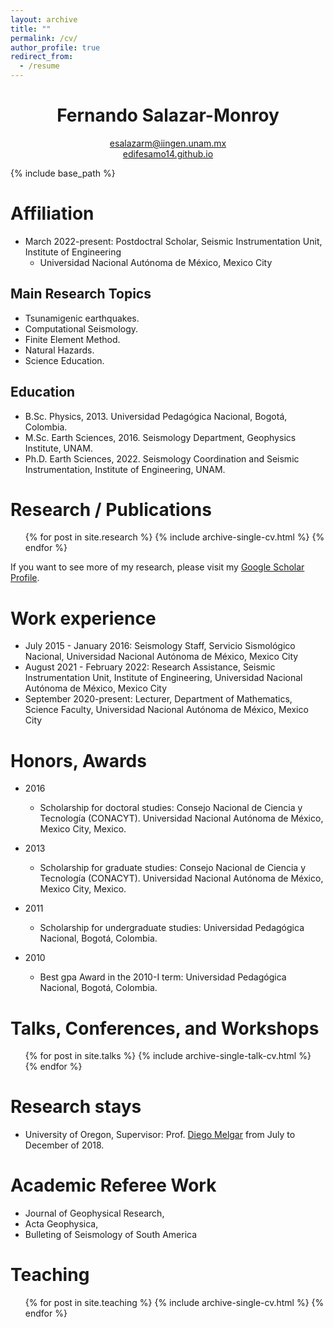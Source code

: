 ```yaml
---
layout: archive
title: ""
permalink: /cv/
author_profile: true
redirect_from:
  - /resume
---
```


<h1 align="center">Fernando Salazar-Monroy</h1>
<p 
align="center"> 
<a href="mailto:esalazarm@iingen.unam.mx?Subject=From%20github%20page" target="_top">esalazarm@iingen.unam.mx</a> 
<br>
<a href="https://edifesamo14.github.io">edifesamo14.github.io</a> 
</p>

{% include base_path %}

Affiliation
======
* March 2022-present: Postdoctral Scholar, Seismic Instrumentation Unit, Institute of Engineering
   * Universidad Nacional Autónoma de México, Mexico City 

## Main Research Topics
* Tsunamigenic earthquakes. 
* Computational Seismology. 
* Finite Element Method.
* Natural Hazards. 
* Science Education. 

## Education
* B.Sc. Physics, 2013. Universidad Pedagógica Nacional, Bogotá, Colombia.
* M.Sc. Earth Sciences, 2016. Seismology Department, Geophysics Institute, UNAM.
* Ph.D. Earth Sciences, 2022. Seismology Coordination and Seismic Instrumentation, Institute of Engineering, UNAM.

Research / Publications
=======================
  <ul>{% for post in site.research %}
    {% include archive-single-cv.html %}
  {% endfor %}</ul>

If you want to see more of my research, please visit my [Google Scholar Profile](https://scholar.google.com/citations?user=uiSgFfEAAAAJ&hl=es).

Work experience
======

* July 2015 - January 2016: Seismology Staff, Servicio Sismológico Nacional, Universidad Nacional Autónoma de México, Mexico City 
* August 2021 - February 2022: Research Assistance, Seismic Instrumentation Unit, Institute of Engineering, Universidad Nacional Autónoma de México, Mexico City 
* September 2020-present: Lecturer, Department of Mathematics, Science Faculty, Universidad Nacional Autónoma de México, Mexico City 


Honors, Awards
======

* 2016
   * Scholarship for doctoral studies: Consejo Nacional de Ciencia y Tecnología (CONACYT). Universidad Nacional Autónoma de México, Mexico City, Mexico.

* 2013
   * Scholarship for graduate studies: Consejo Nacional de Ciencia y Tecnología (CONACYT). Universidad Nacional Autónoma de México, Mexico City, Mexico.
   
* 2011
   * Scholarship for undergraduate studies: Universidad Pedagógica Nacional, Bogotá, Colombia.

* 2010
   * Best gpa Award in the 2010-I term: Universidad Pedagógica Nacional, Bogotá, Colombia.

Talks, Conferences, and Workshops
======
  <ul>{% for post in site.talks %}
    {% include archive-single-talk-cv.html %}
  {% endfor %}</ul>

Research stays
======
  * University of Oregon, Supervisor: Prof. [Diego Melgar](https://earthsciences.uoregon.edu/profile/dmelgarm/) from July to December of 2018.

Academic Referee Work
======
  * Journal of Geophysical Research,
  * Acta Geophysica,
  * Bulleting of Seismology of South America
  
Teaching
======
  <ul>{% for post in site.teaching %}
    {% include archive-single-cv.html %}
  {% endfor %}</ul>
